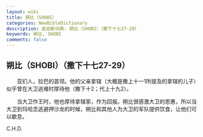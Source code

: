```yaml
---
layout: wiki
title: 朔比（SHOBI）
categories: NewBibleDictionary
description: 圣经新词典: 朔比（SHOBI）（撒下十七27-29）
keywords: 朔比, SHOBI
comments: false
---
```


## 朔比（SHOBI）（撒下十七27-29）

　　亚扪人，拉巴的首领。他的父亲拿辖（大概是撒上十一1所提及的拿辖的儿子）似乎曾在大卫逃难时厚待他（撒下十2；代上十九2）。

　　当大卫作王时，他也厚待拿辖家，作为回报。朔比很感激大卫的恩惠，所以当大卫到玛哈念逃避押沙龙的时候，朔比和其他人为大卫的军队提供饮食，让他们可以歇息。

C.H.D.








